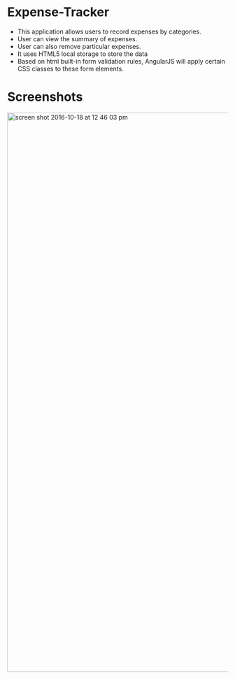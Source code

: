 # Expense-Tracker
* This application allows users to record expenses by categories.
* User can view the summary of expenses.
* User can also remove particular expenses.
* It uses HTML5 local storage to store the data
* Based on html built-in form validation rules, AngularJS will apply certain CSS classes to these form elements.


# Screenshots

<img width="1280" alt="screen shot 2016-10-18 at 12 46 03 pm" src="https://cloud.githubusercontent.com/assets/19587841/19495211/5231d772-9537-11e6-9f05-47e766bbdfa9.png">
